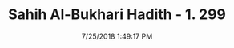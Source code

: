 ---
title        : "Sahih Al-Bukhari Hadith - 1. 299"
date         : 7/25/2018 1:49:17 PM
draft        : false
type         : "hadith"
layout       : "hadith"
BookCode     : "SHB"
VolumeNumber : "1"
HadithNumber : "299"
categories  :  ["Menses-Fondling a menstruating wife"]
tags  :  ["Abdur Rahman bin Al Aswad"]
---